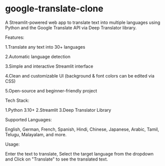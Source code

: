 # google-translate-clone


A Streamlit-powered web app to translate text into multiple languages using Python and the Google Translate API via Deep Translator library.

Features:

1.Translate any text into 30+ languages

2.Automatic language detection

3.Simple and interactive Streamlit interface

4.Clean and customizable UI (background & font colors can be edited via CSS)

5.Open-source and beginner-friendly project


Tech Stack:

1.Python 3.10+
2.Streamlit
3.Deep Translator Library


Supported Languages:

English, German, French, Spanish, Hindi, Chinese, Japanese, Arabic, Tamil, Telugu, Malayalam, and more.


Usage:

Enter the text to translate,
Select the target language from the dropdown and 
Click on "Translate" to  see the translated text.


